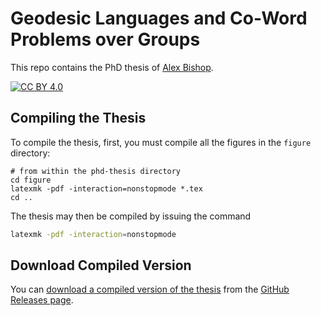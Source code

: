 # Geodesic Languages and Co-Word Problems over Groups

This repo contains the PhD thesis of [Alex Bishop](https://alexbishop.github.io).

[![CC BY 4.0][cc-by-shield]][cc-by]

[cc-by]: http://creativecommons.org/licenses/by/4.0/
[cc-by-shield]: https://img.shields.io/badge/License-CC%20BY%204.0-lightgrey.svg

## Compiling the Thesis

To compile the thesis, first, you must compile all the figures in the `figure` directory:
```
# from within the phd-thesis directory
cd figure
latexmk -pdf -interaction=nonstopmode *.tex
cd ..
```
The thesis may then be compiled by issuing the command
```sh
latexmk -pdf -interaction=nonstopmode
```

## Download Compiled Version

You can [download a compiled version of the thesis](https://github.com/alexbishop/phd-thesis/releases/download/v1.0.0/main.pdf) from the [GitHub Releases page](https://github.com/alexbishop/phd-thesis/releases).
